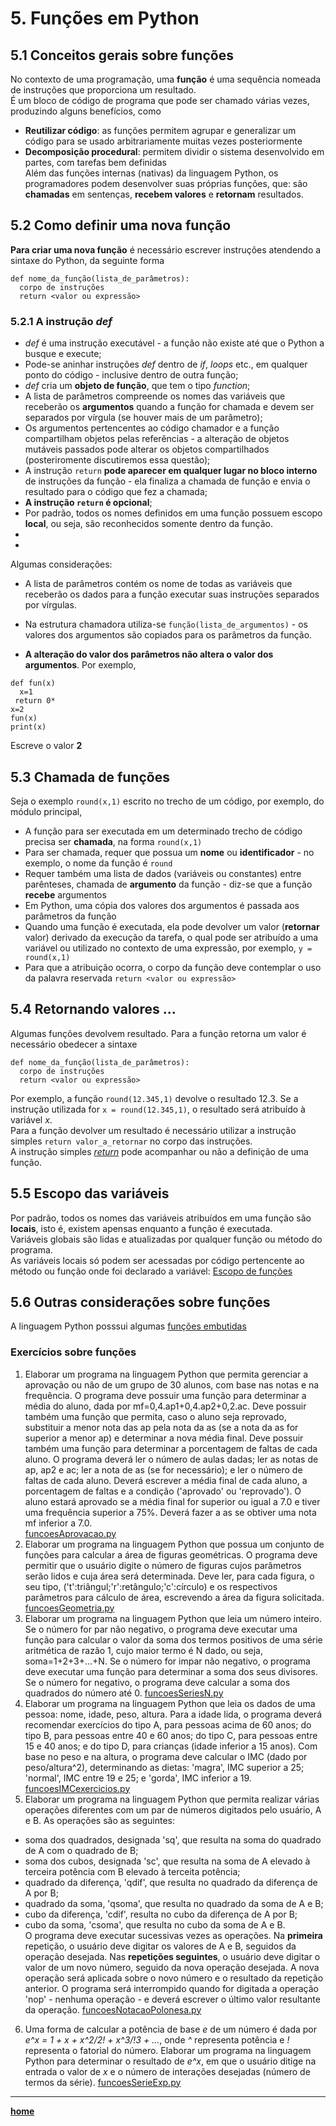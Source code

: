 # 5. Funções em Python

## 5.1 Conceitos gerais sobre funções  
No contexto de uma programação, uma **função** é uma sequência nomeada de instruções que proporciona um resultado.   
É um bloco de código de programa que pode ser chamado várias vezes, produzindo alguns benefícios, como  
- **Reutilizar código**: as funções permitem agrupar e generalizar um código para se usado arbitrariamente muitas vezes posteriormente  
- **Decomposição procedural**: permitem dividir o sistema desenvolvido em partes, com tarefas bem definidas  
Além das funções internas (nativas) da linguagem Python, os programadores podem desenvolver suas próprias funções, que: são **chamadas** em sentenças, **recebem valores** e **retornam** resultados.

## 5.2 Como definir uma nova função
**Para criar uma nova função** é necessário escrever instruções atendendo a sintaxe do Python, da seguinte forma  
```
def nome_da_função(lista_de_parâmetros):
  corpo de instruções
  return <valor ou expressão>
 ```  
### 5.2.1 A instrução *def*
- *def* é uma instrução executável - a função não  existe até que o Python a busque e execute;
- Pode-se aninhar instruções *def* dentro de *if*, *loops* etc., em qualquer ponto do código - inclusive dentro de outra função;
- *def* cria um **objeto de função**, que tem o tipo *function*;
- A lista de parâmetros compreende os nomes das variáveis que receberão os **argumentos** quando a função for chamada e devem ser separados por vírgula (se houver mais de um parâmetro);
- Os argumentos pertencentes ao código chamador e a função compartilham objetos pelas referências - a alteração de objetos mutáveis passados pode alterar os objetos compartilhados (posteriromente discutiremos essa questão);
- A instrução `return` **pode aparecer em qualquer lugar no bloco interno** de instruções da função - 
ela finaliza a chamada de função e envia o resultado para o código que fez a chamada;
- **A instrução `return` é opcional**;
- Por padrão, todos os nomes definidos em uma função possuem escopo **local**, ou seja, são reconhecidos somente dentro da função. 
- 
- 
  


Algumas considerações:  
- A lista de parâmetros contém os nome de todas as variáveis que receberão os dados para a função executar suas instruções separados por vírgulas.

- Na estrutura chamadora utiliza-se `função(lista_de_argumentos)` - os valores dos argumentos são copiados para os parâmetros da função.  
- **A alteração do valor dos parâmetros não altera o valor dos argumentos**. Por exemplo,
```
def fun(x)  
  x=1  
 return 0*     
x=2    
fun(x)  
print(x)
```
Escreve o valor **2**

## 5.3 Chamada de funções
Seja o exemplo `round(x,1)` escrito no trecho de um código, por exemplo, do módulo principal,  
- A função para ser executada em um determinado trecho de código precisa ser **chamada**, na forma `round(x,1)`  
- Para ser chamada, requer que possua um **nome** ou **identificador** - no exemplo, o nome da função é `round`  
- Requer também uma lista de dados (variáveis ou constantes) entre parênteses, chamada de **argumento** da função - diz-se que a função **recebe** argumentos 
- Em Python, uma cópia dos valores dos argumentos é passada aos parâmetros da função
- Quando uma função é executada, ela pode devolver um valor (**retornar** valor) derivado da execução da tarefa, o qual pode ser atribuído a uma variável ou utilizado no contexto de uma expressão, por exemplo, `y = round(x,1)`  
- Para que a atribuição ocorra, o corpo da função deve contemplar o uso da palavra reservada `return <valor ou expressão>` 

## 5.4 Retornando valores ...
Algumas funções devolvem resultado. Para a função retorna um valor é necessário obedecer a sintaxe  
```
def nome_da_função(lista_de_parâmetros):
  corpo de instruções
  return <valor ou expressão>
 ```  
Por exemplo, a função `round(12.345,1)` devolve o resultado 12.3. Se a instrução utilizada for `x = round(12.345,1)`, o resultado será atribuído à variável *x*.  
Para a função devolver um resultado é necessário utilizar a instrução simples `return valor_a_retornar` no corpo das instruções.  
A instrução simples [*return*](https://docs.python.org/pt-br/3/reference/simple_stmts.html#the-return-statement) pode acompanhar ou não a definição de uma função.  

## 5.5 Escopo das variáveis  
Por padrão, todos os nomes das variáveis atribuídos em uma função são **locais**, isto é, existem apensas enquanto a função é executada.  
Variáveis globais são lidas e atualizadas por qualquer função ou método do programa.  
As variáveis locais só podem ser acessadas por código pertencente ao método ou função onde foi declarado a variável: [Escopo de funções](prog_funcoes_escopo.md)

## 5.6 Outras considerações sobre funções  
A linguagem Python posssui algumas [funções embutidas](https://docs.python.org/pt-br/3/library/functions.html)

### Exercícios sobre funções
1. Elaborar um programa na linguagem Python que permita gerenciar a aprovação ou não de um grupo de 30 alunos, com base nas notas e na frequência. O programa deve possuir uma função para determinar a média do aluno, dada por mf=0,4.ap1+0,4.ap2+0,2.ac. Deve possuir também uma função que permita, caso o aluno seja reprovado, substituir a menor nota das ap pela nota da as (se a nota da as for superior a menor ap) e determinar a nova média final. Deve possuir também uma função para determinar a porcentagem de faltas de cada aluno. O programa deverá ler o número de aulas dadas; ler as notas de ap, ap2 e ac; ler a nota de as (se for necessário); e ler o número de faltas de cada aluno. Deverá escrever a média final de cada aluno, a porcentagem de faltas e a condição ('aprovado' ou 'reprovado'). O aluno estará aprovado se a média final for superior ou igual a 7.0 e tiver uma frequência superior a 75%. Deverá fazer a as se obtiver uma nota mf inferior a 7.0.   
[funcoesAprovacao.py](https://github.com/claytonjasilva/prog_exemplos/blob/main/funcoesAprovacao.py)  
2. Elaborar um programa na linguagem Python que possua um conjunto de funções para calcular a área de figuras geométricas. O programa deve permitir que o usuário digite o número de figuras cujos parâmetros serão lidos e cuja área será determinada. Deve ler, para cada figura, o seu tipo, ('t':triângul;'r':retângulo;'c':círculo) e os respectivos parâmetros para cálculo de área, escrevendo a área da figura solicitada. [funcoesGeometria.py](https://github.com/claytonjasilva/prog_exemplos/blob/main/funcoesGeometria.py)  
3. Elaborar um programa na linguagem Python que leia um número inteiro. Se o número for par não negativo, o programa deve executar uma função para calcular o valor da soma dos termos positivos de uma série aritmética de razão 1, cujo maior termo é N dado, ou seja, soma=1+2+3+...+N. Se o número for impar não negativo, o programa deve executar uma função para determinar a soma dos seus divisores. Se o número for negativo, o programa deve calcular a soma dos quadrados do número até 0.  [funcoesSeriesN.py](https://github.com/claytonjasilva/prog_exemplos/blob/main/funcoesSeriesN.py)
4. Elaborar um programa na linguagem Python que leia os dados de uma pessoa: nome, idade, peso, altura. Para a idade lida, o programa deverá recomendar exercícios do tipo A, para pessoas acima de 60 anos; do tipo B, para pessoas entre 40 e 60 anos; do tipo C, para pessoas entre 15 e 40 anos; e do tipo D, para crianças (idade inferior a 15 anos). Com base no peso e na altura, o programa deve calcular o IMC (dado por peso/altura^2), determinando as dietas: 'magra', IMC superior a 25; 'normal', IMC entre 19 e 25; e 'gorda', IMC inferior a 19.  [funcoesIMCexercicios.py](https://github.com/claytonjasilva/prog_exemplos/blob/main/funcoesImcExercicio.py)
5. Elaborar um programa na linguagem Python que permita realizar várias operações diferentes com um par de números digitados pelo usuário, A e B. As operações são as seguintes:  
- soma dos quadrados, designada 'sq', que resulta na soma do quadrado de A com o quadrado de B;  
- soma dos cubos, designada 'sc', que resulta na soma de A elevado à terceira potência com B elevado à terceita potência;
- quadrado da diferença, 'qdif', que resulta no quadrado da diferença de A por B;
- quadrado da soma, 'qsoma', que resulta no quadrado da soma de A e B;
- cubo da diferença, 'cdif', resulta no cubo da diferença de A por B;
- cubo da soma, 'csoma', que resulta no cubo da soma de A e B.  
O programa deve executar sucessivas vezes as operações. Na **primeira** repetição, o usuário deve digitar os valores de A e B, seguidos da operação desejada. Nas **repetições seguintes**, o usuário deve digitar o valor de um novo número, seguido da nova operação desejada. A nova operação será aplicada sobre o novo número e o resultado da repetição anterior. O programa será interrompido quando for digitada a operação 'nop' - nenhuma operação - e deverá escrever o último valor resultante da operação. [funcoesNotacaoPolonesa.py](https://github.com/claytonjasilva/prog_exemplos/blob/main/funcoesNotacaoPolonesa.py)
6. Uma forma de calcular a potência de base *e* de um número é dada por *e^x = 1 + x + x^2/2! + x^3/!3 + ...*, onde *^* representa potência e *!* representa o fatorial do número. Elaborar um programa na linguagem Python para determinar o resultado de *e^x*, em que o usuário ditige na entrada o valor de *x* e o número de interações desejadas (número de termos da série). [funcoesSerieExp.py](https://github.com/claytonjasilva/prog_exemplos/blob/main/funcoesSerieExp.py)

___ 
**[home](https://claytonjasilva.github.io/progPython_aulas.html)**
